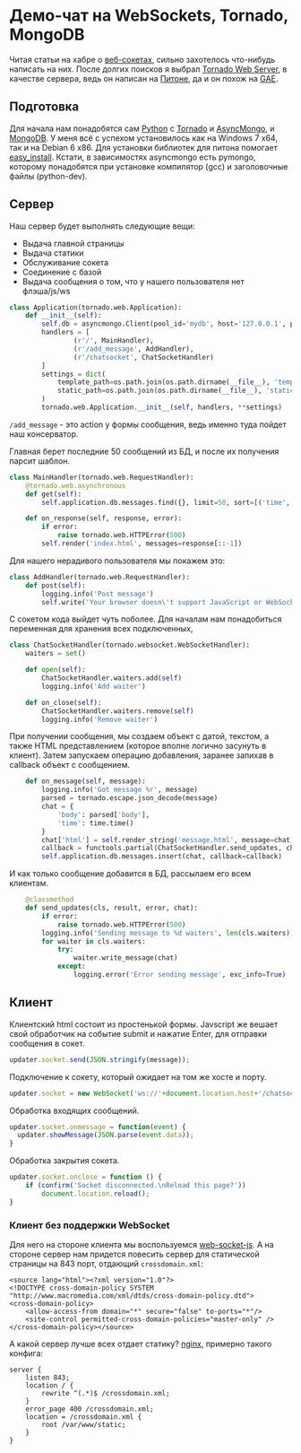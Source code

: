 Демо-чат на WebSockets, Tornado, MongoDB
========================================
Читая статьи на хабре о [веб-сокетах](http://en.wikipedia.org/wiki/WebSockets), сильно захотелось что-нибудь написать на них. После долгих поисков я выбрал [Tornado Web Server](http://www.tornadoweb.org/), в качестве сервера, ведь он написан на [Питоне](http://python.org/), да и он похож на [GAE](http://code.google.com/intl/en/appengine/).

Подготовка
----------
Для начала нам понадобятся сам [Python](http://python.org/download/) c [Tornado](https://github.com/facebook/tornado) и [AsyncMongo](https://github.com/bitly/asyncmongo), и [MongoDB](http://www.mongodb.org/downloads). У меня всё с успехом установилось как на Windows 7 x64, так и на Debian 6 x86. Для установки библиотек для питона помогает [easy_install](http://packages.python.org/distribute/easy_install.html).
Кстати, в зависимостях asyncmongo есть pymongo, которому понадобятся при установке компилятор (gcc) и заголовочные файлы (python-dev).

Сервер
------
Наш сервер будет выполнять следующие вещи:
- Выдача главной страницы
- Выдача статики
- Обслуживание сокета
- Соединение с базой
- Выдача сообщения о том, что у нашего пользователя нет флэша/js/ws

```python
class Application(tornado.web.Application):
    def __init__(self):
        self.db = asyncmongo.Client(pool_id='mydb', host='127.0.0.1', port=27017, dbname='test')
        handlers = [
                (r'/', MainHandler),
                (r'/add_message', AddHandler),
                (r'/chatsocket', ChatSocketHandler)
        ]
        settings = dict(
            template_path=os.path.join(os.path.dirname(__file__), 'templates'),
            static_path=os.path.join(os.path.dirname(__file__), 'static'),
        )
        tornado.web.Application.__init__(self, handlers, **settings)
```
`/add_message` - это action у формы сообщения, ведь именно туда пойдет наш консерватор.

Главная берет последние 50 сообщений из БД, и после их получения парсит шаблон.
```python
class MainHandler(tornado.web.RequestHandler):
    @tornado.web.asynchronous
    def get(self):
        self.application.db.messages.find({}, limit=50, sort=[('time', -1)], callback=self.on_response)

    def on_response(self, response, error):
        if error:
            raise tornado.web.HTTPError(500)
        self.render('index.html', messages=response[::-1])
```
Для нашего нерадивого пользователя мы покажем это:
```python
class AddHandler(tornado.web.RequestHandler):
    def post(self):
        logging.info('Post message')
        self.write('Your browser doesn\'t support JavaScript or WebSockets or Flash.');
```
С сокетом кода выйдет чуть поболее.
Для началам нам понадобиться переменная для хранения всех подключенных, 
```python
class ChatSocketHandler(tornado.websocket.WebSocketHandler):
    waiters = set()

    def open(self):
        ChatSocketHandler.waiters.add(self)
        logging.info('Add waiter')

    def on_close(self):
        ChatSocketHandler.waiters.remove(self)
        logging.info('Remove waiter')
```
При получении сообщения, мы создаем объект с датой, текстом, а также HTML представлением (которое вполне логично засунуть в клиент). Затем запускаем операцию добавления, заранее запихав в callback объект с сообщением.
```python
    def on_message(self, message):
        logging.info('Got message %r', message)
        parsed = tornado.escape.json_decode(message)
        chat = {
            'body': parsed['body'],
            'time': time.time()
        }
        chat['html'] = self.render_string('message.html', message=chat)
        callback = functools.partial(ChatSocketHandler.send_updates, chat=chat)
        self.application.db.messages.insert(chat, callback=callback)
```
И как только сообщение добавится в БД, рассылаем его всем клиентам.
```python
    @classmethod
    def send_updates(cls, result, error, chat):
        if error:
            raise tornado.web.HTTPError(500)
        logging.info('Sending message to %d waiters', len(cls.waiters))
        for waiter in cls.waiters:
            try:
                waiter.write_message(chat)
            except:
                logging.error('Error sending message', exc_info=True)
```

Клиент
------
Клиентский html состоит из простенькой формы.
Javscript же вешает свой обработчик на событие submit и нажатие Enter, для отправки сообщения  в сокет.
```javascript
updater.socket.send(JSON.stringify(message));
```
Подключение к сокету, который ожидает на том же хосте и порту.
```javascript
updater.socket = new WebSocket('ws://'+document.location.host+'/chatsocket');
```
Обработка входящих сообщений.
```javascript
updater.socket.onmessage = function(event) {
  updater.showMessage(JSON.parse(event.data));
}
```
Обработка закрытия сокета.
```javascript
updater.socket.onclose = function () {
	if (confirm('Socket disconnected.\nReload this page?'))
		document.location.reload();
}
```

### Клиент без поддержки WebSocket
Для него на стороне клиента мы воспользуемся [web-socket-js](https://github.com/gimite/web-socket-js).
А на стороне сервер нам придется повесить сервер для статической страницы на 843 порт, отдающий `crossdomain.xml`:
```
<source lang="html"><?xml version="1.0"?>
<!DOCTYPE cross-domain-policy SYSTEM "http://www.macromedia.com/xml/dtds/cross-domain-policy.dtd">
<cross-domain-policy>
	<allow-access-from domain="*" secure="false" to-ports="*"/>
	<site-control permitted-cross-domain-policies="master-only" />
</cross-domain-policy></source>
```
А какой сервер лучше всех отдает статику? [nginx](http://www.nginx.ru/), примерно такого конфига:
```
server {
	listen 843;
	location / {
		rewrite ^(.*)$ /crossdomain.xml;
	}
	error_page 400 /crossdomain.xml;
	location = /crossdomain.xml {
		root /var/www/static;
	}
}
```
